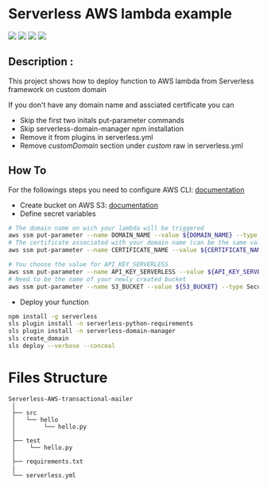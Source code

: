 # Serverless AWS lambda example

![](https://img.shields.io/badge/AWS-Serverless-red)
![](https://img.shields.io/badge/AWS-lambda-blue)
![](https://img.shields.io/badge/python-3.9-green)
![](https://img.shields.io/badge/node-16-white)

## Description :

This project shows how to deploy function to AWS lambda from Serverless framework on custom domain

If you don't have any domain name and assciated certificate you can
- Skip the first two initals put-parameter commands
- Skip serverless-domain-manager npm installation
- Remove it from plugins in serverless.yml
- Remove *customDomain* section under *custom* raw in serverless.yml

## How To

For the followings steps you need to configure AWS CLI: [documentation](https://docs.aws.amazon.com/cli/latest/userguide/cli-configure-quickstart.html)

- Create bucket on AWS S3: [documentation](https://docs.aws.amazon.com/AmazonS3/latest/userguide/creating-bucket.html)
- Define secret variables
```bash
# The domain name on wich your lambda will be triggered
aws ssm put-parameter --name DOMAIN_NAME --value ${DOMAIN_NAME} --type SecureString
# The certificate associated with your domain name (can be the same value)
aws ssm put-parameter --name CERTIFICATE_NAME --value ${CERTIFICATE_NAME} --type SecureString

# You choose the value for API_KEY_SERVERLESS
aws ssm put-parameter --name API_KEY_SERVERLESS --value ${API_KEY_SERVERLESS} --type SecureString
# Need to be the name of your newly created bucket
aws ssm put-parameter --name S3_BUCKET --value ${S3_BUCKET} --type SecureString
```
- Deploy your function
```bash
npm install -g serverless
sls plugin install -n serverless-python-requirements
sls plugin install -n serverless-domain-manager
sls create_domain
sls deploy --verbose --conceal
```

# Files Structure

```
Serverless-AWS-transactional-mailer
 │
 ├── src
 │   └── hello
 │        └── hello.py
 │
 ├── test
 │    └── hello.py
 │
 ├── requirements.txt
 |
 └── serverless.yml
```